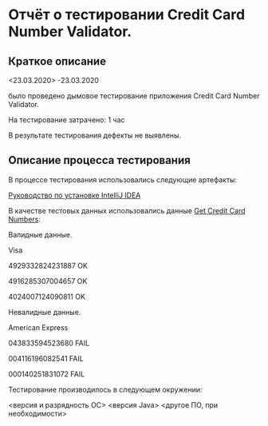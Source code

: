# Отчёт о тестировании Credit Card Number Validator. #
## Краткое описание ##
<23.03.2020> -23.03.2020

было проведено дымовое тестирование приложения Credit Card Number Validator.

На тестирование затрачено: 1 час

В результате тестирования дефекты не выявлены. 

## Описание процесса тестирования ##

В процессе тестирования использовались следующие артефакты:

[Руководство по установке IntelliJ IDEA](https://github.com/netology-code/javaqa-homeworks/blob/master/intro/idea.md)

В качестве тестовых данных использовались данные [Get Credit Card Numbers](https://www.getcreditcardnumbers.com/):

 Валидные данные.
 
 Visa

4929332824231887 OK

4916285307004657 OK

4024007124090811 OK

Невалидные данные.

American Express

043833594523680 FAIL

004116196082541 FAIL

000140251831072 FAIL


Тестирование производилось в следующем окружении:

<версия и разрядность ОС>
<версия Java>
<другое ПО, при необходимости>
